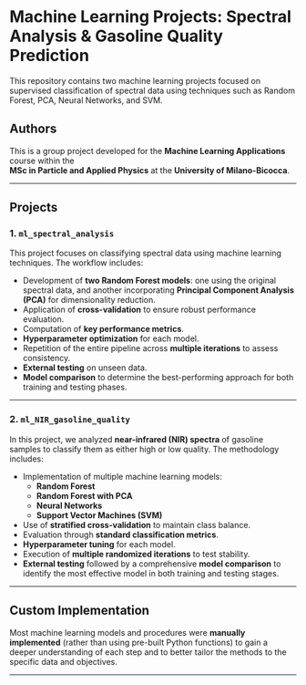# Machine Learning Projects: Spectral Analysis & Gasoline Quality Prediction

This repository contains two machine learning projects focused on supervised classification of spectral data using techniques such as Random Forest, PCA, Neural Networks, and SVM.

##  Authors
This is a group project developed for the **Machine Learning Applications** course within the  
**MSc in Particle and Applied Physics** at the **University of Milano-Bicocca**.

---

##  Projects

### 1. `ml_spectral_analysis`

This project focuses on classifying spectral data using machine learning techniques. The workflow includes:

- Development of **two Random Forest models**: one using the original spectral data, and another incorporating **Principal Component Analysis (PCA)** for dimensionality reduction.
- Application of **cross-validation** to ensure robust performance evaluation.
- Computation of **key performance metrics**.
- **Hyperparameter optimization** for each model.
- Repetition of the entire pipeline across **multiple iterations** to assess consistency.
- **External testing** on unseen data.
- **Model comparison** to determine the best-performing approach for both training and testing phases.

---

### 2. `ml_NIR_gasoline_quality`

In this project, we analyzed **near-infrared (NIR) spectra** of gasoline samples to classify them as either high or low quality. The methodology includes:

- Implementation of multiple machine learning models:
  - **Random Forest**
  - **Random Forest with PCA**
  - **Neural Networks**
  - **Support Vector Machines (SVM)**
- Use of **stratified cross-validation** to maintain class balance.
- Evaluation through **standard classification metrics**.
- **Hyperparameter tuning** for each model.
- Execution of **multiple randomized iterations** to test stability.
- **External testing** followed by a comprehensive **model comparison** to identify the most effective model in both training and testing stages.

---

## Custom Implementation

Most machine learning models and procedures were **manually implemented** (rather than using pre-built Python functions) to gain a deeper understanding of each step and to better tailor the methods to the specific data and objectives.

---

